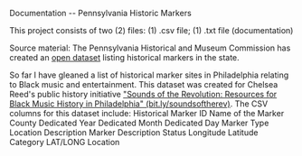 Documentation -- Pennsylvania Historic Markers

This project consists of two (2) files: (1) .csv file; (1) .txt file (documentation)

Source material: The Pennsylvania Historical and Museum Commission has created an [open dataset](https://data.pa.gov/Government-Efficiency-Citizen-Engagement/Pennsylvania-Historical-Markers-Historical-and-Mus/xt8f-pzzz) listing historical markers in the state.

So far I have gleaned a list of historical marker sites in Philadelphia relating to Black music and entertainment. This dataset was created for Chelsea Reed's public history initiative ["Sounds of the Revolution: Resources for Black Music History in Philadelphia" (bit.ly/soundsoftherev)](http://bit.ly/soundsoftherev). The CSV columns for this dataset include:
Historical Marker ID
Name of the Marker
County
Dedicated Year
Dedicated Month
Dedicated Day
Marker Type
Location Description
Marker Description
Status
Longitude
Latitude
Category
LAT/LONG Location

